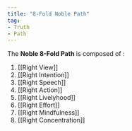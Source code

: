 ```yaml
---
title: "8-Fold Noble Path"
tag:
- Truth
- Path
---
```


The **Noble 8-Fold Path** is composed of :

1. [[Right View]]
2. [[Right Intention]]
3. [[Right Speech]]
4. [[Right Action]]
5. [[Right Livelyhood]]
6. [[Right Effort]]
7. [[Right Mindfulness]]
8. [[Right Concentration]]
